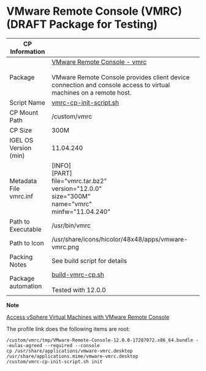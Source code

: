 # VMware Remote Console (VMRC) (DRAFT Package for Testing)

|  CP Information |            |
|------------------|------------|
| Package | [VMware Remote Console - vmrc](https://docs.vmware.com/en/VMware-Remote-Console/index.html) <br /><br /> VMware Remote Console provides client device connection and console access to virtual machines on a remote host. |
| Script Name | [vmrc-cp-init-script.sh](vmrc-cp-init-script.sh) |
| CP Mount Path | /custom/vmrc |
| CP Size | 300M |
| IGEL OS Version (min) | 11.04.240 |
| Metadata File <br /> vmrc.inf | [INFO] <br /> [PART] <br /> file="vmrc.tar.bz2" <br /> version="12.0.0" <br /> size="300M" <br /> name="vmrc" <br /> minfw="11.04.240" |
| Path to Executable | /usr/bin/vmrc |
| Path to Icon | /usr/share/icons/hicolor/48x48/apps/vmware-vmrc.png |
| Packing Notes | See build script for details |
| Package automation | [build-vmrc-cp.sh](build-vmrc-cp.sh) <br /><br /> Tested with 12.0.0 |

**Note**

[Access vSphere Virtual Machines with VMware Remote Console](https://docs.vmware.com/en/VMware-Remote-Console/12.0/com.vmware.vmrc.vsphere.doc/GUID-703AA27D-1AF3-4067-BE5E-99C3D0032F38.html)

The profile link does the following items are root:

```
/custom/vmrc/tmp/VMware-Remote-Console-12.0.0-17287072.x86_64.bundle --eulas-agreed --required --console
cp /usr/share/applications/vmware-vmrc.desktop /usr/share/applications.mime/vmware-vmrc.desktop
/custom/vmrc-cp-init-script.sh init
  ```
